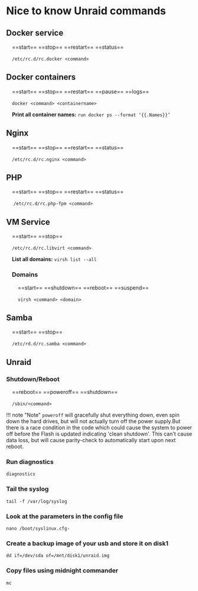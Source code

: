 
# Nice to know Unraid commands

## Docker service

&nbsp;&nbsp;&nbsp;&nbsp;==start== ==stop== ==restart== ==status==

&nbsp;&nbsp;&nbsp;&nbsp;`/etc/rc.d/rc.docker <command>`

## Docker containers

&nbsp;&nbsp;&nbsp;&nbsp;==start== ==stop== ==restart== ==pause== ==logs==

&nbsp;&nbsp;&nbsp;&nbsp;`docker <command> <containername>`

&nbsp;&nbsp;&nbsp;&nbsp;**Print all container names:** `run docker ps --format ‘{{.Names}}’`

## Nginx

&nbsp;&nbsp;&nbsp;&nbsp;==start== ==stop== ==restart== ==status==

&nbsp;&nbsp;&nbsp;&nbsp;`/etc/rc.d/rc.nginx <command>`

## PHP

&nbsp;&nbsp;&nbsp;&nbsp;==start== ==stop== ==restart== ==status==

&nbsp;&nbsp;&nbsp;&nbsp; `/etc/rc.d/rc.php-fpm <command>`

## VM Service

&nbsp;&nbsp;&nbsp;&nbsp;==start== ==stop==

&nbsp;&nbsp;&nbsp;&nbsp;`/etc/rc.d/rc.libvirt <command>`

&nbsp;&nbsp;&nbsp;&nbsp;**List all domains:** `virsh list --all`

### &nbsp;&nbsp;&nbsp;&nbsp;Domains

&nbsp;&nbsp;&nbsp;&nbsp;&nbsp;&nbsp;&nbsp;&nbsp;==start== ==shutdown== ==reboot== ==suspend==

&nbsp;&nbsp;&nbsp;&nbsp;&nbsp;&nbsp;&nbsp;&nbsp;`virsh <command> <domain>`

## Samba

&nbsp;&nbsp;&nbsp;&nbsp;==start== ==stop==

&nbsp;&nbsp;&nbsp;&nbsp;`/etc/rd.d/rc.samba <command>`

## Unraid

### Shutdown/Reboot

&nbsp;&nbsp;&nbsp;&nbsp;==reboot== ==poweroff== ==shutdown==

&nbsp;&nbsp;&nbsp;&nbsp;`/sbin/<command>`

!!! note "Note"
    `poweroff` will gracefully shut everything down, even spin down the hard drives,
    but will not actually turn off the power supply.But there is a race condition in the code
    which could cause the system to power off before the Flash is updated indicating 'clean shutdown'.
    This can't cause data loss, but will cause parity-check to automatically start upon next reboot.

### Run diagnostics

`diagnostics`

### Tail the syslog

`tail -f /var/log/syslog`

### Look at the parameters in the config file

`nano /boot/syslinux.cfg-`

### Create a backup image of your usb and store it on disk1

`dd if=/dev/sda of=/mnt/disk1/unraid.img`

### Copy files using midnight commander

`mc`
